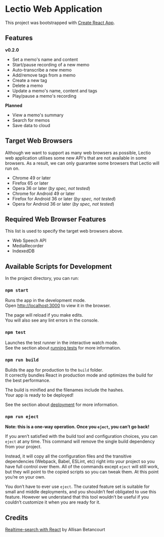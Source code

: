 # Lectio Web Application

This project was bootstrapped with [Create React App](https://github.com/facebook/create-react-app).

## Features

**v0.2.0**

- Set a memo's name and content
- Start/pause recording of a new memo
- Auto-transcribe a new memo
- Add/remove tags from a memo
- Create a new tag
- Delete a memo
- Update a memo's name, content and tags
- Play/pause a memo's recording

**Planned**

- View a memo's summary
- Search for memos
- Save data to cloud

## Target Web Browsers

Although we want to support as many web browsers as possible,
Lectio web application utilises some new API's that are not available in some browsers.
As a result, we can only guarantee some browsers that Lectio will run on.

- Chrome 49 or later
- Firefox 65 or later
- Opera 36 or later (_by spec, not tested_)
- Chrome for Android 49 or later
- Firefox for Android 36 or later (_by spec, not tested_)
- Opera for Android 36 or later (_by spec, not tested_)

## Required Web Browser Features

This list is used to specify the target web browsers above.

- Web Speech API
- MediaRecorder
- IndexedDB

## Available Scripts for Development

In the project directory, you can run:

### `npm start`

Runs the app in the development mode.<br>
Open [http://localhost:3000](http://localhost:3000) to view it in the browser.

The page will reload if you make edits.<br>
You will also see any lint errors in the console.

### `npm test`

Launches the test runner in the interactive watch mode.<br>
See the section about [running tests](https://facebook.github.io/create-react-app/docs/running-tests) for more information.

### `npm run build`

Builds the app for production to the `build` folder.<br>
It correctly bundles React in production mode and optimizes the build for the best performance.

The build is minified and the filenames include the hashes.<br>
Your app is ready to be deployed!

See the section about [deployment](https://facebook.github.io/create-react-app/docs/deployment) for more information.

### `npm run eject`

**Note: this is a one-way operation. Once you `eject`, you can’t go back!**

If you aren’t satisfied with the build tool and configuration choices, you can `eject` at any time. This command will remove the single build dependency from your project.

Instead, it will copy all the configuration files and the transitive dependencies (Webpack, Babel, ESLint, etc) right into your project so you have full control over them. All of the commands except `eject` will still work, but they will point to the copied scripts so you can tweak them. At this point you’re on your own.

You don’t have to ever use `eject`. The curated feature set is suitable for small and middle deployments, and you shouldn’t feel obligated to use this feature. However we understand that this tool wouldn’t be useful if you couldn’t customize it when you are ready for it.

## Credits

[Realtime-search with React](https://codepen.io/eladrin201/pen/MawMdB) by Allisan Betancourt